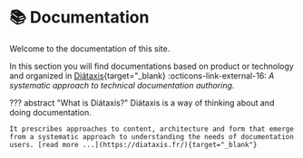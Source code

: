 
# :books: Documentation

Welcome to the documentation of this site.

In this section you will find documentations based on product or technology and organized in [Diátaxis](https://diataxis.fr){target="_blank} :octicons-link-external-16: _A systematic approach to technical documentation authoring._

??? abstract "What is Diátaxis?"
    Diátaxis is a way of thinking about and doing documentation.

    It prescribes approaches to content, architecture and form that emerge from a systematic approach to understanding the needs of documentation users. [read more ...](https://diataxis.fr/){target="_blank"}




